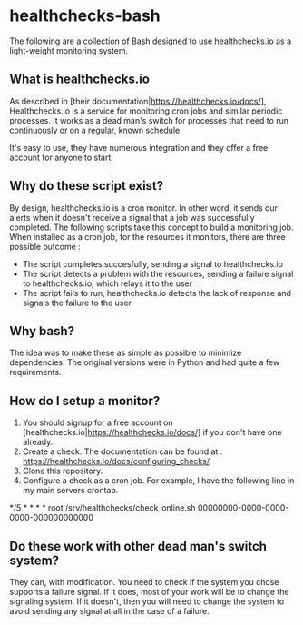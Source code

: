 # healthchecks-bash

The following are a collection of Bash designed to use healthchecks.io as a light-weight monitoring system.

## What is healthchecks.io

As described in [their documentation|https://healthchecks.io/docs/], Healthchecks.io is a service for monitoring cron jobs and similar periodic processes. It works as a dead man's switch for processes that need to run continuously or on a regular, known schedule. 

It's easy to use, they have numerous integration and they offer a free account for anyone to start.

## Why do these script exist?

By design, healthchecks.io is a cron monitor. In other word, it sends our alerts when it doesn't receive a signal that a job was successfully completed. The following scripts take this concept to build a monitoring job. When installed as a cron job, for the resources it monitors, there are three possible outcome :

* The script completes succesfully, sending a signal to healthchecks.io
* The script detects a problem with the resources, sending a failure signal to healthchecks.io, which relays it to the user
* The script fails to run, healthchecks.io detects the lack of response and signals the failure to the user

## Why bash?

The idea was to make these as simple as possible to minimize dependencies. The original versions were in Python and had quite a few requirements.

## How do I setup a monitor?

1. You should signup for a free account on [healthchecks.io|https://healthchecks.io/docs/] if you don't have one already.
2. Create a check. The documentation can be found at : https://healthchecks.io/docs/configuring_checks/
3. Clone this repository.
4. Configure a check as a cron job. For example, I have the following line in my main servers crontab.

  */5 * * * *  root  /srv/healthchecks/check_online.sh 00000000-0000-0000-0000-000000000000

## Do these work with other dead man's switch system?

They can, with modification. You need to check if the system you chose supports a failure signal. If it does, most of your work will be to change the signaling system. If it doesn't, then you will need to change the system to avoid sending any signal at all in the case of a failure.